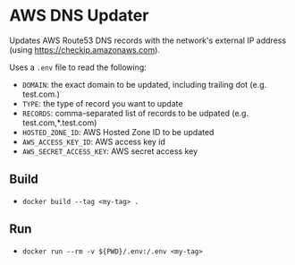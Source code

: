 # AWS DNS Updater

Updates AWS Route53 DNS records with the network's external IP address (using https://checkip.amazonaws.com). 

Uses a `.env` file to read the following:

- `DOMAIN`: the exact domain to be updated, including trailing dot (e.g. test.com.)
- `TYPE`: the type of record you want to update
- `RECORDS`: comma-separated list of records to be udpated (e.g. test.com,\*.test.com)
- `HOSTED_ZONE_ID`: AWS Hosted Zone ID to be updated
- `AWS_ACCESS_KEY_ID`: AWS access key id
- `AWS_SECRET_ACCESS_KEY`: AWS secret access key

## Build

- `docker build --tag <my-tag> .`

## Run

- `docker run --rm -v ${PWD}/.env:/.env <my-tag>`

